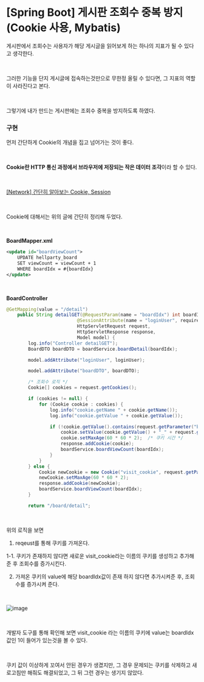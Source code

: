 # [Spring Boot] 게시판 조회수 중복 방지 (Cookie 사용, Mybatis)

게시판에서 조회수는 사용자가 해당 게시글을 읽어보게 하는 하나의 지표가 될 수 있다고 생각한다.

<br>

그러한 기능을 단지 게시글에 접속하는것만으로 무한정 올릴 수 있다면, 그 지표의 역할이 사라진다고 본다.

<br>

그렇기에 내가 만드는 게시판에는 조회수 중복을 방지하도록 하였다.


### 구현

먼저 간단하게 Cookie의 개념을 집고 넘어가는 것이 좋다.

<br>

**Cookie란 HTTP 통신 과정에서 브라우저에 저장되는 작은 데이터 조각**이라 할 수 있다.

<br>

[[Network] 간단히 알아보는 Cookie, Session](https://myeongdev.tistory.com/43)

<br>

Cookie에 대해서는 위의 글에 간단히 정리해 두었다.

<br>

**BoardMapper.xml**
```xml
<update id="boardViewCount">
    UPDATE hellparty_board
    SET viewCount = viewCount + 1
    WHERE boardIdx = #{boardIdx}
</update>
```

<br>

**BoardController**
```java
@GetMapping(value = "/detail")
    public String detailGET(@RequestParam(name = "boardIdx") int boardIdx,
                          @SessionAttribute(name = "loginUser", required = false)UserDTO loginUser,
                          HttpServletRequest request,
                          HttpServletResponse response,
                          Model model) {
        log.info("Controller detailGET");
        BoardDTO boardDTO = boardService.boardDetail(boardIdx);

        model.addAttribute("loginUser", loginUser);

        model.addAttribute("boardDTO", boardDTO);

        /* 조회수 로직 */
        Cookie[] cookies = request.getCookies();

        if (cookies != null) {
            for (Cookie cookie : cookies) {
                log.info("cookie.getName " + cookie.getName());
                log.info("cookie.getValue " + cookie.getValue());

                if (!cookie.getValue().contains(request.getParameter("boardIdx"))) {
                    cookie.setValue(cookie.getValue() + "_" + request.getParameter("boardIdx"));
                    cookie.setMaxAge(60 * 60 * 2);  /* 쿠키 시간 */
                    response.addCookie(cookie);
                    boardService.boardViewCount(boardIdx);
                }
            }
        } else {
            Cookie newCookie = new Cookie("visit_cookie", request.getParameter("boardIdx"));
            newCookie.setMaxAge(60 * 60 * 2);
            response.addCookie(newCookie);
            boardService.boardViewCount(boardIdx);
        }

        return "/board/detail";

```

<br>

위의 로직을 보면

1. reqeust를 통해 쿠키를 가져온다.

1-1. 쿠키가 존재하지 않다면 새로운 visit_cookie라는 이름의 쿠키를 생성하고 추가해준 후 조회수를 증가시킨다.
   
2. 가져온 쿠키의 value에 해당 boardIdx값이 존재 하지 않다면 추가시켜준 후, 조회수를 증가시켜 준다.


<br>

![image](https://user-images.githubusercontent.com/73057935/175953491-1ad4e3cd-2eec-4b4b-aeae-66ebd3b5d8db.png)

<br>

개발자 도구를 통해 확인해 보면 visit_cookie 라는 이름의 쿠키에 value는 boardIdx 값인 1이 들어가 있는것을 볼 수 있다.

<br>

쿠키 값이 이상하게 꼬여서 안된 경우가 생겼지만, 그 경우 문제되는 쿠키를 삭제하고 새로고침만 해줘도 해결되었고, 그 뒤 그런 경우는 생기지 않았다.

